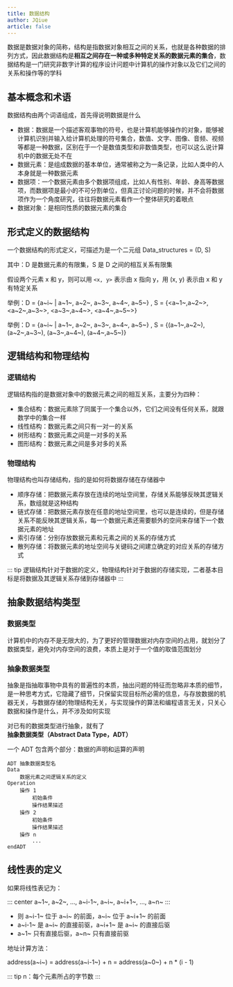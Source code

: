 ```yaml
---
title: 数据结构
author: JQiue
article: false
---
```


数据是数据对象的简称，结构是指数据对象相互之间的关系，也就是各种数据的排列方式，因此数据结构是**相互之间存在一种或多种特定关系的数据元素的集合**，数据结构是一门研究非数字计算的程序设计问题中计算机的操作对象以及它们之间的关系和操作等的学科

## 基本概念和术语

数据结构由两个词语组成，首先得说明数据是什么

+ 数据：数据是一个描述客观事物的符号，也是计算机能够操作的对象，能够被计算机识别并输入给计算机处理的符号集合，数值、文字、图像、音频、视频等都是一种数据，区别在于一个是数值类型和非数值类型，也可以这么说计算机中的数据无处不在
+ 数据元素：是组成数据的基本单位，通常被称之为一条记录，比如人类中的人本身就是一种数据元素
+ 数据项：一个数据元素由多个数据项组成，比如人有性别、年龄、身高等数据项，而数据项是最小的不可分割单位，但真正讨论问题的时候，并不会将数据项作为一个角度研究，往往将数据元素看作一个整体研究的着眼点
+ 数据对象：是相同性质的数据元素的集合

## 形式定义的数据结构

一个数据结构的形式定义，可描述为是一个二元组 Data_structures = (D, S)

其中：D 是数据元素的有限集，S 是 D 之间的相互关系有限集

假设两个元素 x 和 y，则可以用 `<x, y>` 表示由 x 指向 y，用 (x, y) 表示由 x 和 y 有特定关系

举例：D = {a~i~ | a~1~, a~2~, a~3~, a~4~, a~5~} , S = {<a~1~,a~2~>,<a~2~,a~3~>, <a~3~,a~4~>, <a~4~,a~5~>}

举例：D = {a~i~ | a~1~, a~2~, a~3~, a~4~, a~5~} , S = {(a~1~,a~2~),(a~2~,a~3~), (a~3~,a~4~), (a~4~,a~5~)}

## 逻辑结构和物理结构

### 逻辑结构

逻辑结构指的是数据对象中的数据元素之间的相互关系，主要分为四种：

+ 集合结构：数据元素除了同属于一个集合以外，它们之间没有任何关系，就跟数学中的集合一样
+ 线性结构：数据元素之间只有一对一的关系
+ 树形结构：数据元素之间是一对多的关系
+ 图形结构：数据元素之间是多对多的关系

### 物理结构

物理结构也叫存储结构，指的是如何将数据存储在存储器中

+ 顺序存储：把数据元素存放在连续的地址空间里，存储关系能够反映其逻辑关系，数组就是这种结构
+ 链式存储：把数据元素存放在任意的地址空间里，也可以是连续的，但是存储关系不能反映其逻辑关系，每一个数据元素还需要额外的空间来存储下一个数据元素的地址
+ 索引存储：分别存放数据元素和元素之间的关系的存储方式
+ 散列存储：将数据元素的地址空间与关键码之间建立确定的对应关系的存储方式

::: tip
逻辑结构针对于数据的定义，物理结构针对于数据的存储实现，二者基本目标是将数据及其逻辑关系存储到存储器中
:::

## 抽象数据结构类型

### 数据类型

计算机中的内存不是无限大的，为了更好的管理数据对内存空间的占用，就划分了数据类型，避免对内存空间的浪费，本质上是对于一个值的取值范围划分

### 抽象数据类型

抽象是指抽取事物中具有的普遍性的本质，抽出问题的特征而忽略非本质的细节，是一种思考方式，它隐藏了细节，只保留实现目标所必需的信息，与存放数据的机器无关，与数据存储的物理结构无关，与实现操作的算法和编程语言无关，只关心数据和操作是什么，并不涉及如何实现

对已有的数据类型进行抽象，就有了**抽象数据类型（Abstract Data Type，ADT）**

一个 ADT 包含两个部分：数据的声明和运算的声明

```text
ADT 抽象数据类型名
Data
    数据元素之间逻辑关系的定义
Operation
    操作 1
        初始条件
        操作结果描述
    操作 2
        初始条件
        操作结果描述
    操作 n
        ...
endADT
```

## 线性表的定义

如果将线性表记为：

::: center
a~1~,  a~2~,  ...,  a~i-1~,  a~i~,  a~i+1~,  ...,  a~n~
:::

+ 则 a~i-1~ 位于 a~i~ 的前面，a~i~ 位于 a~i+1~ 的前面
+ a~i-1~ 是 a~i~ 的直接前驱，a~i+1~ 是 a~i~ 的直接后驱
+ a~1~ 只有直接后驱，a~n~ 只有直接前驱

地址计算方法：

address(a~i~) = address(a~i-1~) + n = address(a~0~) + n * (i - 1)

::: tip
n：每个元素所占的字节数
:::
